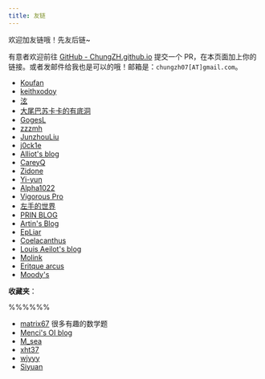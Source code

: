 ```yaml
---
title: 友链
---
```


欢迎加友链哦！先友后链~

有意者欢迎前往 [GitHub - ChungZH.github.io](https://github.com/ChungZH/ChungZH.github.io) 提交一个 PR，在本页面加上你的链接。或者发邮件给我也是可以的哦！邮箱是：`chungzh07[AT]gmail.com`。

- [Koufan](https://keith-koufan.github.io/)
- [keithxodoy](https://www.edmath.cn/)
- [泫](https://blog.cugxuan.cn)
- [大尾巴苏卡卡的有底洞](https://blog.skk.moe)
- [GogesL](https://lyq.blogd.club)
- [zzzmh](https://zzzmh.cn)
- [JunzhouLiu](https://liujunzhou.top/) 
- [j0ck1e](https://blog.j0ck1e.com)
- [Alliot's blog](https://www.iots.vip)
- [CareyQ](https://careyq.cool)
- [Zidone](https://www.aye.ink)
- [Yi-yun](https://yi-yun.github.io/)
- [Alpha1022](https://www.alpha1022.me/)
- [Vigorous Pro](https://www.wevg.org/)
- [左手的世界](https://amazingrise.net/)
- [PRIN BLOG](https://printempw.github.io/)
- [Artin's Blog](https://lengthmin.me/)
- [EpLiar](https://epliar.com/)
- [Coelacanthus](https://blog.lhwcrt.top/)
- [Louis Aeilot's blog](https://aeilot.vercel.app/)
- [Molink](https://mol.ink)
- [Eritque arcus](https://eritque-arcus.tech/)
- [Moody's](https://mooody.me)

**收藏夹**：

%%%%%%

- [matrix67](http://www.matrix67.com/blog/) 很多有趣的数学题
- [Menci's OI blog](https://oi.men.ci/)
- [M_sea](https://m-sea-blog.com/)
- [xht37](https://www.xht37.com/)
- [wjyyy](http://www.wjyyy.top/)
- [Siyuan](https://blog.orzsiyuan.com/)
